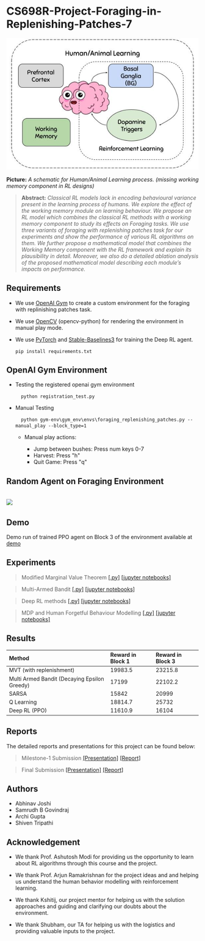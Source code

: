 # CS698R-Project-Foraging-in-Replenishing-Patches-7

![human_animal_learning_schematic](assets/human_animal_learing.jpg)

**Picture:** *A schematic for Human/Animal Learning process. (missing working memory component in RL designs)*

> **Abstract:** *Classical RL models lack in encoding behavioural variance present
in the learning process of humans. We explore the effect of the working memory module on learning behaviour. We propose an RL model which combines the classical RL methods with a working memory component to study its effects on Foraging tasks. We use three variants of foraging with replenishing patches task for our experiments and show the performance of various RL algorithms on them. We further propose a mathematical model that combines the Working Memory component with the RL framework and explain its plausibility in detail. Moreover, we also do a detailed ablation analysis of the proposed mathematical model describing each module’s impacts on performance.*


## Requirements
- We use [OpenAI Gym](https://gym.openai.com) to create a custom environment for the foraging with replinishing patches task.

- We use [OpenCV](https://opencv.org) (opencv-python) for rendering the environment in manual play mode.

- We use [PyTorch](https://pytorch.org/) and [Stable-Baselines3](https://stable-baselines3.readthedocs.io/en/master/) for training the Deep RL agent.

      pip install requirements.txt

## OpenAI Gym Environment
- Testing the registered openai gym environment 

		python registration_test.py

- Manual Testing

		python gym-env\gym_env\envs\foraging_replenishing_patches.py --manual_play --block_type=1

    * Manual play actions: 
    
        * Jump between bushes: Press num keys 0-7 
        * Harvest: Press "h"
        * Quit Game: Press "q"

## Random Agent on Foraging Environment 
<br />
<img src="./gym-env/gym_env/envs/env_gifs/random_agent_fps30.gif" width="400px"></img>

## Demo 

Demo run of trained PPO agent on Block 3 of the environment available at [demo](assets/demo_PPO.gif)

## Experiments

> Modified Marginal Value Theorem [[.py]](./agents/MVT) [[jupyter notebooks]](notebooks/MVT)

> Multi-Armed Bandit [[.py]](agents/MAB) [[jupyter notebooks]](notebooks/MAB)

> Deep RL methods [[.py]](agents/DRL) [[jupyter notebooks]](notebooks/DRL)

> MDP and Human Forgetful Behaviour Modelling [[.py]](agents/MDP) [[jupyter notebooks]](agents/MDP)


## Results 

| Method | Reward in Block 1 | Reward in Block 3
| :-----       | :---              | :-----   
| MVT (with replenishment) | 19983.5 | 23215.8
| Multi Armed Bandit (Decaying Epsilon Greedy) | 17199 | 22102.2
| SARSA |   15842 | 20999
| Q Learning | 18814.7 | 25732
| Deep RL (PPO) |   11610.9 | 16104

## Reports

The detailed reports and presentations for this project can be found below:

> Milestone-1 Submission [[Presentation]](docs/Milestone-1-Submission/CS698R-Project-Presentation-7.pdf) [[Report]](docs/Milestone-1-Submission/CS698R-Project-Report-7.pdf)

> Final Submission [[Presentation]](docs/Final-Submission/CS698R-Project-Presentation-7.pdf) [[Report]](docs/Final-Submission/CS698R-Project-Report-7.pdf)

## Authors

* Abhinav Joshi
* Samrudh B Govindraj
* Archi Gupta
* Shiven Tripathi

## Acknowledgement

* We thank Prof. Ashutosh Modi for providing us the opportunity to learn about RL algorithms through this course and the project.

* We thank Prof. Arjun Ramakrishnan for the project ideas and and helping us understand the human behavior modelling with reinforcement learning.

* We thank Kshitij, our project mentor for helping us with the solution approaches and guiding and clarifying our doubts about the environment.

* We thank Shubham, our TA for helping us with the logistics and providing valuable inputs to the project.
